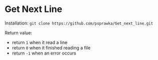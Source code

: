 # Get Next Line

Installation:
```git clone https://github.com/psprawka/Get_next_line.git```

Return value:
* return `1` when it read a line
* return `0` when it finished reading a file
* return `-1` when an error occurs
